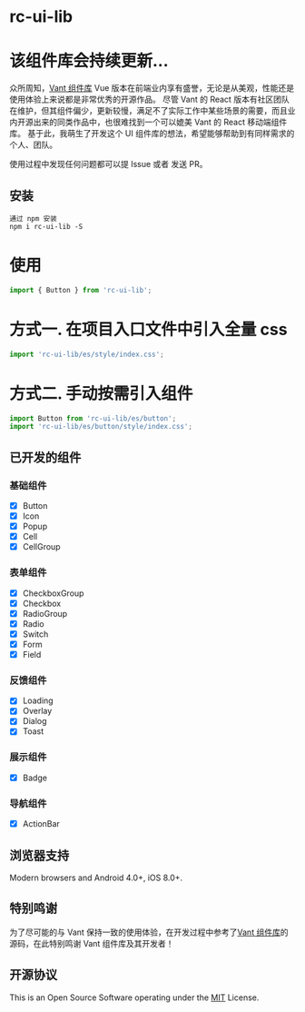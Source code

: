 # rc-ui-lib

# 该组件库会持续更新...

众所周知，[Vant 组件库](https://vant-contrib.gitee.io/vant/v3/#/zh-CN) Vue 版本在前端业内享有盛誉，无论是从美观，性能还是使用体验上来说都是非常优秀的开源作品。
尽管 Vant 的 React 版本有社区团队在维护，但其组件偏少，更新较慢，满足不了实际工作中某些场景的需要，而且业内开源出来的同类作品中，也很难找到一个可以媲美 Vant 的 React 移动端组件库。
基于此，我萌生了开发这个 UI 组件库的想法，希望能够帮助到有同样需求的个人、团队。

使用过程中发现任何问题都可以提 Issue 或者 发送 PR。

## 安装

```text
通过 npm 安装
npm i rc-ui-lib -S
```

# 使用

```js
import { Button } from 'rc-ui-lib';
```

# 方式一. 在项目入口文件中引入全量 css

```js
import 'rc-ui-lib/es/style/index.css';
```

# 方式二. 手动按需引入组件

```js
import Button from 'rc-ui-lib/es/button';
import 'rc-ui-lib/es/button/style/index.css';
```

## 已开发的组件

### 基础组件

- [x] Button
- [x] Icon
- [x] Popup
- [x] Cell
- [x] CellGroup

### 表单组件

- [x] CheckboxGroup
- [x] Checkbox
- [x] RadioGroup
- [x] Radio
- [x] Switch
- [x] Form
- [x] Field

### 反馈组件

- [x] Loading
- [x] Overlay
- [x] Dialog
- [x] Toast

### 展示组件

- [x] Badge

### 导航组件

- [x] ActionBar

## 浏览器支持

Modern browsers and Android 4.0+, iOS 8.0+.

## 特别鸣谢

为了尽可能的与 Vant 保持一致的使用体验，在开发过程中参考了[Vant 组件库](https://vant-contrib.gitee.io/vant/v3/#/zh-CN)的源码，在此特别鸣谢 Vant 组件库及其开发者！

## 开源协议

This is an Open Source Software operating under the [MIT](https://github.com/rancui/vant-react/blob/main/LICENSE) License.
